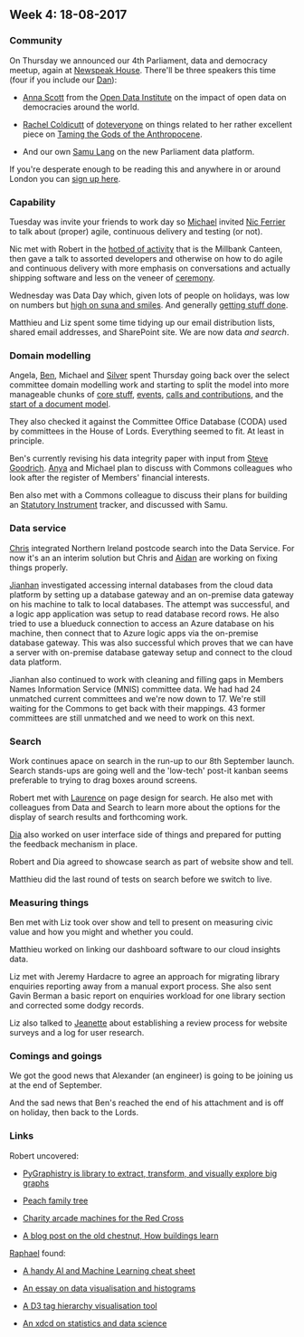 ## Week 4: 18-08-2017

### Community

On Thursday we announced our 4th Parliament, data and democracy meetup, again at [Newspeak House](https://www.nwspk.com/). There'll be three speakers this time (four if you include our [Dan](twitter.com/dasbarrett)):

* [Anna Scott](https://twitter.com/Anna_D_Scott) from the [Open Data Institute](https://theodi.org/) on the impact of open data on democracies around the world.

* [Rachel Coldicutt](https://twitter.com/RachelColdicutt) of [doteveryone](https://doteveryone.org.uk/) on things related to her rather excellent piece on [Taming the Gods of the Anthropocene](https://medium.com/doteveryone/first-do-no-harm-taming-the-gods-of-the-anthropocene-261f33d9462d).

* And our own [Samu Lang](https://twitter.com/langsamu) on the new Parliament data platform.

If you're desperate enough to be reading this and anywhere in or around London you can [sign up here](https://attending.io/events/parliament-data-and-democracy-meetup-4).

### Capability

Tuesday was invite your friends to work day so [Michael](https://twitter.com/fantasticlife) invited [Nic Ferrier](https://twitter.com/nicferrier) to talk about (proper) agile, continuous delivery and testing (or not).

Nic met with Robert in the [hotbed of activity](https://www.youtube.com/watch?v=QUYKSWQmkrg) that is the Millbank Canteen, then gave a talk to assorted developers and otherwise on how to do agile and continuous delivery with more emphasis on conversations and actually shipping software and less on the veneer of [ceremony](https://www.youtube.com/watch?v=H5UK40sSo8I).

Wednesday was Data Day which, given lots of people on holidays, was low on numbers but [high on suna and smiles](https://twitter.com/benwoodhams/status/897823501272309761). And generally [getting stuff done](https://twitter.com/benwoodhams/status/897825226586763264).

Matthieu and Liz spent some time tidying up our email distribution lists, shared email addresses, and SharePoint site. We are now data *and search*.

### Domain modelling

Angela, [Ben](https://twitter.com/benwoodhams), Michael and [Silver](https://twitter.com/silveroliver) spent Thursday going back over the select committee domain modelling work and starting to split the model into more manageable chunks of [core stuff](https://github.com/ukparliament/ontologies/blob/master/_formal-body/formal-body.png), [events](https://github.com/ukparliament/ontologies/blob/master/_event/event.png), [calls and contributions](https://github.com/ukparliament/ontologies/blob/master/_calls-and-contributions/calls-and-contributions.png), and the [start of a document model](https://github.com/ukparliament/ontologies/blob/master/_document/document.png).

They also checked it against the Committee Office Database (CODA) used by committees in the House of Lords. Everything seemed to fit. At least in principle.

Ben's currently revising his data integrity paper with input from [Steve Goodrich](https://twitter.com/steveJgoodrich). [Anya](https://twitter.com/bitten_) and Michael plan to discuss with Commons colleagues who look after the register of Members' financial interests.

Ben also met with a Commons colleague to discuss their plans for building an [Statutory Instrument](http://www.parliament.uk/business/bills-and-legislation/secondary-legislation/statutory-instruments/) tracker, and discussed with Samu.

### Data service

[Chris](https://twitter.com/chrisalcockdev) integrated Northern Ireland postcode search into the Data Service. For now it's an an interim solution but Chris and [Aidan](https://twitter.com/aidan_morgan) are working on fixing things properly.

[Jianhan](https://twitter.com/jianhanzhu) investigated accessing internal databases from the cloud data platform by setting up a database gateway and an on-premise data gateway on his machine to talk to local databases. The attempt was successful, and a logic app application was setup to read database record rows. He also tried to use a blueduck connection to access an Azure database on his machine, then connect that to Azure logic apps via the on-premise database gateway. This was also successful which proves that we can have a server with on-premise database gateway setup and connect to the cloud data platform.

Jianhan also continued to work with cleaning and filling gaps in Members Names Information Service (MNIS) committee data. We had had 24 unmatched current committees and we're now down to 17. We're still waiting for the Commons to get back with their mappings. 43 former committees are still unmatched and we need to work on this next.

### Search

Work continues apace on search in the run-up to our 8th September launch. Search stands-ups are going well and the 'low-tech' post-it kanban seems preferable to trying to drag boxes around screens.

Robert met with [Laurence](https://twitter.com/laurencegrinyer) on page design for search. He also met with colleagues from Data and Search to learn more about the options for the display of search results and forthcoming work.

[Dia](https://twitter.com/DN78) also worked on user interface side of things and prepared for putting the feedback mechanism in place.

Robert and Dia agreed to showcase search as part of website show and tell.

Matthieu did the last round of tests on search before we switch to live.

### Measuring things

Ben met with Liz took over show and tell to present on measuring civic value and how you might and whether you could.

Matthieu worked on linking our dashboard software to our cloud insights data.

Liz met with Jeremy Hardacre to agree an approach for migrating library enquiries reporting away from a manual export process. She also sent Gavin Berman a basic report on enquiries workload for one library section and corrected some dodgy records.

Liz also talked to [Jeanette](https://twitter.com/clementgraphics) about establishing a review process for website surveys and a log for user research.

### Comings and goings

We got the good news that Alexander (an engineer) is going to be joining us at the end of September.

And the sad news that Ben's reached the end of his attachment and is off on holiday, then back to the Lords.


### Links

Robert uncovered:

* [PyGraphistry is library to extract, transform, and visually explore big graphs
](https://github.com/graphistry/pygraphistry/)

* [Peach family tree](https://twitter.com/tsukijiichiba/statuses/895564616398327808)

* [Charity arcade machines for the Red Cross](https://twitter.com/mobcrush/statuses/897171365752705024)

* [A blog post on the old chestnut, How buildings learn](http://www.gyford.com/phil/writing/2004/10/24/how_buildings_le.php)

[Raphael](https://twitter.com/raphaelleung) found:

* [A handy AI and Machine Learning cheat sheet](https://becominghuman.ai/cheat-sheets-for-ai-neural-networks-machine-learning-deep-learning-big-data-678c51b4b463)

* [An essay on data visualisation and histograms](https://tinlizzie.org/histograms/)

* [A D3 tag hierarchy visualisation tool](https://bl.ocks.org/lcyraphael/421f3f14854cb49a8fd199f9e326ecaa)

* [An xdcd on statistics and data science](http://livefreeordichotomize.com/2016/12/15/hill-for-the-data-scientist-an-xkcd-story/)